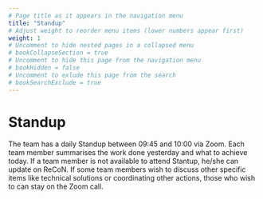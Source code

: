 ```yaml
---
# Page title as it appears in the navigation menu
title: "Standup"
# Adjust weight to reorder menu items (lower numbers appear first)
weight: 1
# Uncomment to hide nested pages in a collapsed menu
# bookCollapseSection = true
# Uncomment to hide this page from the navigation menu
# bookHidden = false
# Uncomment to exlude this page from the search
# bookSearchExclude = true
---
```


# Standup

The team has a daily Standup between 09:45 and 10:00 via Zoom.
Each team member summarises the work done yesterday and what to achieve today.
If a team member is not available to attend Stantup, he/she can update on ReCoN.
If some team members wish to discuss other specific items like technical solutions or coordinating other actions, those who wish to can stay on the Zoom call.